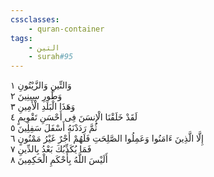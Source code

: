 ```yaml
---
cssclasses:
    - quran-container
tags:
    - التين
    - surah#95
---
```


وَالتِّينِ وَالزَّيْتُونِ  ١<br>
وَطُورِ سِينِينَ  ٢<br>
وَهَذَا الْبَلَدِ الْأَمِينِ  ٣<br>
لَقَدْ خَلَقْنَا الْإِنسَنَ فِى أَحْسَنِ تَقْوِيمٍ  ٤<br>
ثُمَّ رَدَدْنَهُ أَسْفَلَ سَفِلِينَ  ٥<br>
إِلَّا الَّذِينَ ءَامَنُوا وَعَمِلُوا الصَّلِحَتِ فَلَهُمْ أَجْرٌ غَيْرُ مَمْنُونٍ  ٦<br>
فَمَا يُكَذِّبُكَ بَعْدُ بِالدِّينِ  ٧<br>
أَلَيْسَ اللَّهُ بِأَحْكَمِ الْحَكِمِينَ  ٨<br>
